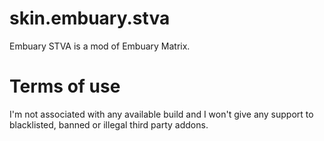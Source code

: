 # skin.embuary.stva
Embuary STVA is a mod of Embuary Matrix.

# Terms of use
I'm not associated with any available build and I won't give any support to blacklisted, banned or illegal third party addons.
